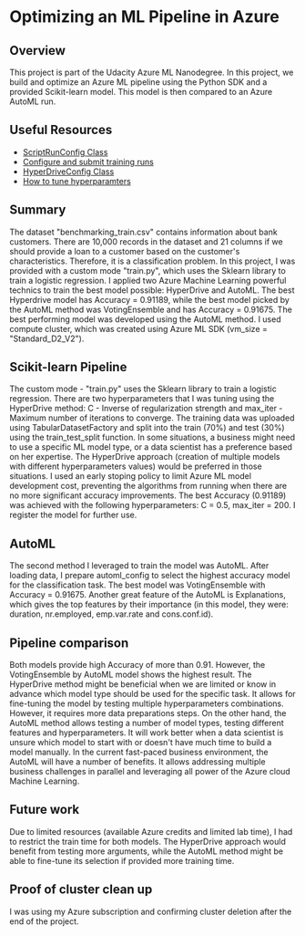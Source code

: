 # Optimizing an ML Pipeline in Azure

## Overview
This project is part of the Udacity Azure ML Nanodegree.
In this project, we build and optimize an Azure ML pipeline using the Python SDK and a provided Scikit-learn model.
This model is then compared to an Azure AutoML run.

## Useful Resources
- [ScriptRunConfig Class](https://docs.microsoft.com/en-us/python/api/azureml-core/azureml.core.scriptrunconfig?view=azure-ml-py)
- [Configure and submit training runs](https://docs.microsoft.com/en-us/azure/machine-learning/how-to-set-up-training-targets)
- [HyperDriveConfig Class](https://docs.microsoft.com/en-us/python/api/azureml-train-core/azureml.train.hyperdrive.hyperdriveconfig?view=azure-ml-py)
- [How to tune hyperparamters](https://docs.microsoft.com/en-us/azure/machine-learning/how-to-tune-hyperparameters)


## Summary
The dataset "benchmarking_train.csv" contains information about bank customers. There are 10,000 records in the dataset and 21 columns if we should provide a loan to a customer based on the customer's characteristics. Therefore, it is a classification problem.
In this project, I was provided with a custom mode "train.py", which uses the Sklearn library to train a logistic regression. I applied two Azure Machine Learning powerful technics to train the best model possible: HyperDrive and AutoML. The best Hyperdrive model has Accuracy = 0.91189, while the best model picked by the AutoML method was VotingEnsemble and has Accuracy = 0.91675. The best performing model was developed using the AutoML method. I used compute cluster, which was created using Azure ML SDK (vm_size = "Standard_D2_V2").

## Scikit-learn Pipeline
The custom mode - "train.py" uses the Sklearn library to train a logistic regression. There are two hyperparameters that I was tuning using the HyperDrive method: C - Inverse of regularization strength and max_iter - Maximum number of iterations to converge. The training data was uploaded using TabularDatasetFactory and split into the train (70%) and test (30%) using the train_test_split function.
In some situations, a business might need to use a specific ML model type, or a data scientist has a  preference based on her expertise. The HyperDrive approach (creation of multiple models with different hyperparameters values) would be preferred in those situations. 
I used an early stoping policy to limit Azure ML model development cost, preventing the algorithms from running when there are no more significant accuracy improvements.
The best Accuracy (0.91189) was achieved with the following hyperparameters: C = 0.5, max_iter = 200. I register the model for further use.

## AutoML
The second method I leveraged to train the model was AutoML. After loading data, I prepare automl_config to select the highest accuracy model for the classification task. The best model was VotingEnsemble with Accuracy = 0.91675. Another great feature of the AutoML is Explanations, which gives the top features by their importance (in this model, they were: duration, nr.employed, emp.var.rate and cons.conf.id). 

## Pipeline comparison
Both models provide high Accuracy of more than 0.91. However, the VotingEnsemble by AutoML model shows the highest result. The HyperDrive method might be beneficial when we are limited or know in advance which model type should be used for the specific task. It allows for fine-tuning the model by testing multiple hyperparameters combinations. However, it requires more data preparations steps. 
On the other hand, the AutoML method allows testing a number of model types, testing different features and hyperparameters. It will work better when a data scientist is unsure which model to start with or doesn't have much time to build a model manually. In the current fast-paced business environment, the AutoML will have a number of benefits. It allows addressing multiple business challenges in parallel and leveraging all power of the Azure cloud Machine Learning.


## Future work

Due to limited resources (available Azure credits and limited lab time), I had to restrict the train time for both models. The HyperDrive approach would benefit from testing more arguments, while the AutoML method might be able to fine-tune its selection if provided more training time.

## Proof of cluster clean up
I was using my Azure subscription and confirming cluster deletion after the end of the project.
 
